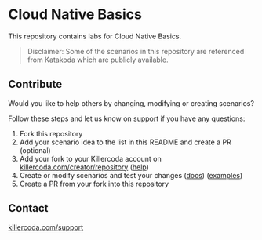 # Cloud Native Basics

This repository contains labs for Cloud Native Basics.

> Disclaimer: Some of the scenarios in this repository are referenced from Katakoda which are publicly available.

## Contribute

Would you like to help others by changing, modifying or creating scenarios?

Follow these steps and let us know on [support](https://killercoda.com/support) if you have any questions:

1) Fork this repository
2) Add your scenario idea to the list in this README and create a PR (optional)
3) Add your fork to your Killercoda account on [killercoda.com/creator/repository](https://killercoda.com/creator/repository) ([help](https://killercoda.com/creators/get-started))
4) Create or modify scenarios and test your changes ([docs](https://killercoda.com/creators)) ([examples](https://github.com/killercoda/scenario-examples))
5) Create a PR from your fork into this repository


## Contact

[killercoda.com/support](https://killercoda.com/support)
